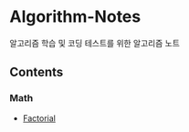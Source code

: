 # Algorithm-Notes

알고리즘 학습 및 코딩 테스트를 위한 알고리즘 노트

## Contents

### Math

* [Factorial](https://github.com/taek0622/Algorithm-Notes/blob/main/Math/factorial.py)
